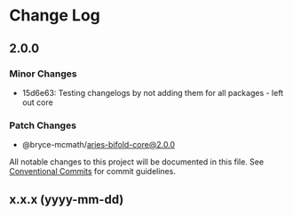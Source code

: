 # Change Log

## 2.0.0

### Minor Changes

- 15d6e63: Testing changelogs by not adding them for all packages - left out core

### Patch Changes

- @bryce-mcmath/aries-bifold-core@2.0.0

All notable changes to this project will be documented in this file. See [Conventional Commits](https://conventionalcommits.org/) for commit guidelines.

## x.x.x (yyyy-mm-dd)

